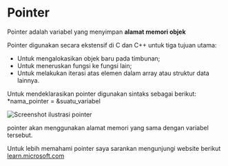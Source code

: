  # Pointer
Pointer adalah variabel yang menyimpan **alamat memori objek**

Pointer digunakan secara ekstensif di C dan C++ untuk tiga tujuan utama: 
* Untuk mengalokasikan objek baru pada timbunan;
* Untuk meneruskan fungsi ke fungsi lain;
* Untuk melakukan iterasi atas elemen dalam array atau struktur data lainnya.

Untuk mendeklarasikan pointer digunakan sintaks sebagai berikut:
*nama_pointer = &suatu_variabel

<picture>
  <source media="(prefers-color-scheme: dark)" srcset="./Screenshot_pointer.png">
  <source media="(prefers-color-scheme: light)" srcset="./Screenshot_pointer2.png">
  <img alt="Screenshot ilustrasi pointer" src="https://user-images.githubusercontent.com/25423296/163456779-a8556205-d0a5-45e2-ac17-42d089e3c3f8.png">  
</picture>  
  
pointer akan menggunakan alamat memori yang sama dengan variabel tersebut.
  
Untuk lebih memahami pointer saya sarankan mengunjungi website berikut [learn.microsoft.com](https://learn.microsoft.com/id-id/cpp/cpp/pointers-cpp?view=msvc-170)
